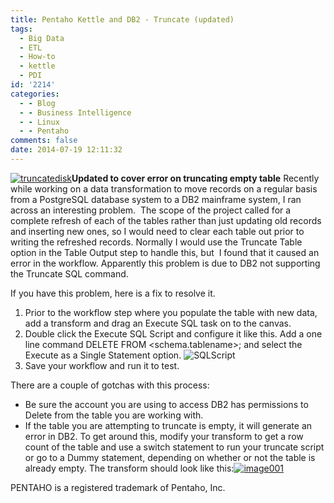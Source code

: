 ```yaml
---
title: Pentaho Kettle and DB2 - Truncate (updated)
tags:
  - Big Data
  - ETL
  - How-to
  - kettle
  - PDI
id: '2214'
categories:
  - - Blog
  - - Business Intelligence
  - - Linux
  - - Pentaho
comments: false
date: 2014-07-19 12:11:32
---
```


[![truncatedisk](http://edpflager.com/wp-content/uploads/2014/07/truncatedisk-150x150.jpg)](http://edpflager.com/wp-content/uploads/2014/07/truncatedisk.jpg)**Updated to cover error on truncating empty table** Recently while working on a data transformation to move records on a regular basis from a PostgreSQL database system to a DB2 mainframe system, I ran across an interesting problem.  The scope of the project called for a complete refresh of each of the tables rather than just updating old records and inserting new ones, so I would need to clear each table out prior to writing the refreshed records. Normally I would use the Truncate Table option in the Table Output step to handle this, but  I found that it caused an error in the workflow. Apparently this problem is due to DB2 not supporting the Truncate SQL command.
<!-- more -->
If you have this problem, here is a fix to resolve it.

1.  Prior to the workflow step where you populate the table with new data, add a transform and drag an Execute SQL task on to the canvas.
2.  Double click the Execute SQL Script and configure it like this. Add a one line command DELETE FROM <schema.tablename>; and select the Execute as a Single Statement option. ![SQLScript](http://edpflager.com/wp-content/uploads/2014/07/SQLScript-300x203.png)
3.  Save your workflow and run it to test.

There are a couple of gotchas with this process:

*   Be sure the account you are using to access DB2 has permissions to Delete from the table you are working with.
*   If the table you are attempting to truncate is empty, it will generate an error in DB2. To get around this, modify your transform to get a row count of the table and use a switch statement to run your truncate script or go to a Dummy statement, depending on whether or not the table is already empty. The transform should look like this:[![image001](http://edpflager.com/wp-content/uploads/2014/07/image001-300x119.png)](http://edpflager.com/wp-content/uploads/2014/07/image001.png)

PENTAHO is a registered trademark of Pentaho, Inc.